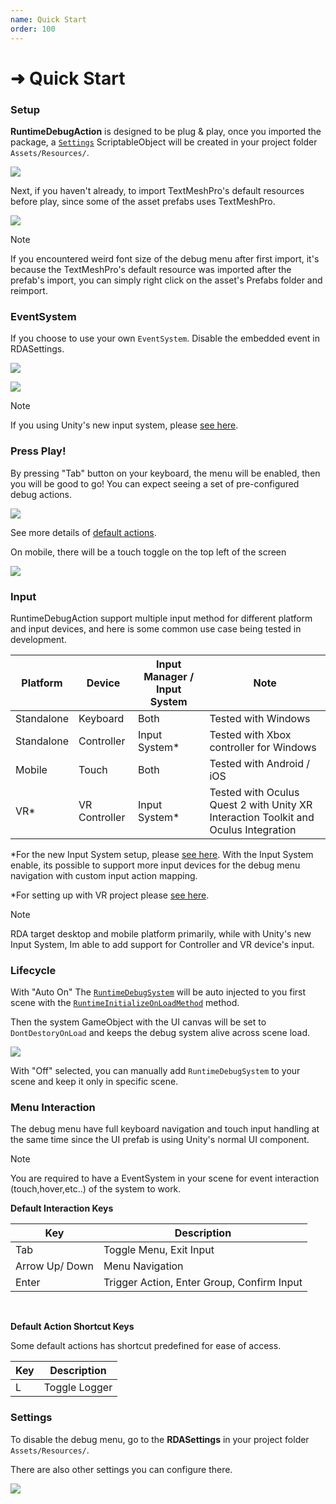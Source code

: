 ```yaml
---
name: Quick Start
order: 100
---
```


# ➜ Quick Start

### Setup

**RuntimeDebugAction** is designed to be plug & play, once you imported the package,
a [`Settings`](~/api/BennyKok.RuntimeDebug.Data.Settings.yml) ScriptableObject will be created in your project folder `Assets/Resources/`.

![](../../images/2020-11-22-14-29-18.png)

Next, if you haven't already, to import TextMeshPro's default resources before play, since some of the asset prefabs uses TextMeshPro.

![](../../images/2020-11-22-19-11-43.png)

> [!NOTE]
> If you encountered weird font size of the debug menu after first import, it's because the TextMeshPro's default resource was imported after the prefab's import, you can simply right click on the asset's Prefabs folder and reimport. 

### EventSystem

If you choose to use your own `EventSystem`. Disable the embedded event in RDASettings.

![](../../images/2020-11-22-19-19-20.png)

![](../../images/2020-12-14-12-45-05.png)

> [!NOTE]
> If you using Unity's new input system, please [see here](~/manuals/setup-with-input-system.md).

### Press Play!

By pressing "Tab" button on your keyboard, the menu will be enabled, then you will be good to go! You can expect seeing a set of pre-configured debug actions. 

![](../../images/2020-11-22-19-09-30.png)

See more details of [default actions](~/manuals/default-actions.md).

On mobile, there will be a touch toggle on the top left of the screen

![](../../images/2020-11-22-19-22-13.png)

### Input

RuntimeDebugAction support multiple input method for different platform and input devices, and here is some common use case being tested in development.

| Platform | Device | Input Manager / Input System | Note
| ----------- | ----------- | ----------- | ----------- |
| Standalone | Keyboard | Both | Tested with Windows |
| Standalone | Controller | Input System* | Tested with Xbox controller for Windows |
| Mobile | Touch |  Both  | Tested with Android / iOS |
| VR* | VR Controller | Input System* | Tested with Oculus Quest 2 with Unity XR Interaction Toolkit and Oculus Integration

*For the new Input System setup, please [see here](~/manuals/setup-with-input-system.md). With the Input System enable, its possible to support more input devices for the debug menu navigation with custom input action mapping.

*For setting up with VR project please [see here](~/manuals/VR/index.md).

> [!NOTE]
> RDA target desktop and mobile platform primarily, while with Unity's new Input System, Im able to add support for Controller and VR device's input.

### Lifecycle

With "Auto On" The [`RuntimeDebugSystem`](~/api/BennyKok.RuntimeDebug.Systems.RuntimeDebugSystem.yml) will be auto injected to you first scene with the [`RuntimeInitializeOnLoadMethod`](https://docs.unity3d.com/ScriptReference/RuntimeInitializeOnLoadMethodAttribute.html) method.

Then the system GameObject with the UI canvas will be set to `DontDestoryOnLoad` and keeps the debug system alive across scene load.

![](../../images/2020-12-14-12-53-07.png)

With "Off" selected, you can manually add `RuntimeDebugSystem` to your scene and keep it only in specific scene.

### Menu Interaction
The debug menu have full keyboard navigation and touch input handling at the same time since the UI prefab is using Unity's normal UI component.

> [!NOTE]
> You are required to have a EventSystem in your scene for event interaction (touch,hover,etc..) of the system to work.

**Default Interaction Keys**

| Key | Description |
| ----------- | ----------- |
| Tab | Toggle Menu, Exit Input |
| Arrow Up/ Down |  Menu Navigation  |
| Enter | Trigger Action, Enter Group, Confirm Input |

<br/>

**Default Action Shortcut Keys**

Some default actions has shortcut predefined for ease of access.

| Key | Description |
| ----------- | ----------- |
| L | Toggle Logger |


### Settings

To disable the debug menu, go to the **RDASettings** in your project folder `Assets/Resources/`.

There are also other settings you can configure there.

![](../../images/2020-12-02-17-56-18.png)
